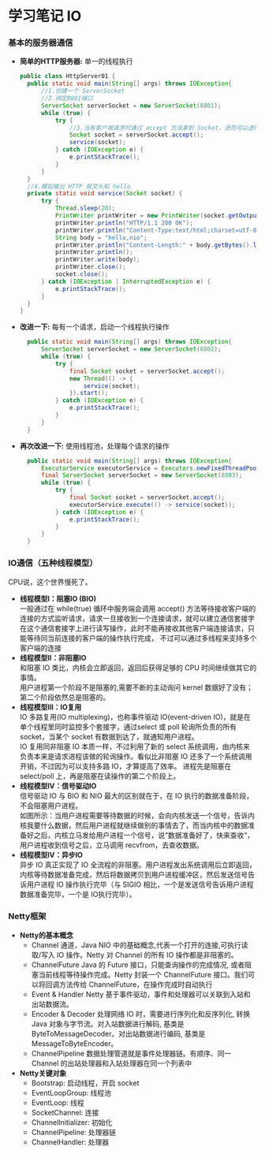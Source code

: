 # 学习笔记 IO
### 基本的服务器通信
- **简单的HTTP服务器:** 单一的线程执行
  ```java
  public class HttpServer01 {
    public static void main(String[] args) throws IOException{
		//1.创建一个 ServerSocket
		//2.绑定8801端口
        ServerSocket serverSocket = new ServerSocket(8801);
        while (true) {
            try {
				//3.当有客户端请求时通过 accept 方法拿到 Socket，进而可以进行处理
                Socket socket = serverSocket.accept();
                service(socket);
            } catch (IOException e) {
                e.printStackTrace();
            }
        }
    }
    //4.模拟输出 HTTP 报文头和 hello
    private static void service(Socket socket) {
        try {
            Thread.sleep(20);
            PrintWriter printWriter = new PrintWriter(socket.getOutputStream(), true);
            printWriter.println("HTTP/1.1 200 OK");
            printWriter.println("Content-Type:text/html;charset=utf-8");
            String body = "hello,nio";
            printWriter.println("Content-Length:" + body.getBytes().length);
            printWriter.println();
            printWriter.write(body);
            printWriter.close();
            socket.close();
        } catch (IOException | InterruptedException e) {
            e.printStackTrace();
        }
    }
  }
  ```
- **改进一下:** 每有一个请求，启动一个线程执行操作
  ```java
    public static void main(String[] args) throws IOException{
        ServerSocket serverSocket = new ServerSocket(8802);
        while (true) {
            try {
                final Socket socket = serverSocket.accept();
                new Thread(() -> {
                    service(socket);
                }).start();
            } catch (IOException e) {
                e.printStackTrace();
            }
        }
    }
  ```
- **再次改进一下:** 使用线程池，处理每个请求的操作
  ```java
	public static void main(String[] args) throws IOException{
        ExecutorService executorService = Executors.newFixedThreadPool(40);
        final ServerSocket serverSocket = new ServerSocket(8803);
        while (true) {
            try {
                final Socket socket = serverSocket.accept();
                executorService.execute(() -> service(socket));
            } catch (IOException e) {
                e.printStackTrace();
            }
        }
    }
  ```
### IO通信（五种线程模型）
CPU说，这个世界慢死了。
- **线程模型Ⅰ：阻塞IO (BIO)**  
  一般通过在 while(true) 循环中服务端会调用 accept() 方法等待接收客户端的连接的方式监听请求，请求一旦接收到一个连接请求，就可以建立通信套接字在这个通信套接字上进行读写操作，此时不能再接收其他客户端连接请求，只能等待同当前连接的客户端的操作执行完成， 不过可以通过多线程来支持多个客户端的连接
- **线程模型Ⅱ：非阻塞IO**  
  和阻塞 IO 类比，内核会立即返回，返回后获得足够的 CPU 时间继续做其它的事情。  
  用户进程第一个阶段不是阻塞的,需要不断的主动询问 kernel 数据好了没有；第二个阶段依然总是阻塞的。
- **线程模型Ⅲ：IO复用**   
  IO 多路复用(IO multiplexing)，也称事件驱动 IO(event-driven IO)，就是在单个线程里同时监控多个套接字，通过select 或 poll 轮询所负责的所有socket，当某个 socket 有数据到达了，就通知用户进程。  
  IO 复用同非阻塞 IO 本质一样，不过利用了新的 select 系统调用，由内核来负责本来是请求进程该做的轮询操作。看似比非阻塞 IO 还多了一个系统调用开销，不过因为可以支持多路 IO，才算提高了效率。
  进程先是阻塞在 select/poll 上，再是阻塞在读操作的第二个阶段上。  
- **线程模型Ⅳ：信号驱动IO**  
  信号驱动 IO 与 BIO 和 NIO 最大的区别就在于，在 IO 执行的数据准备阶段，不会阻塞用户进程。  
  如图所示：当用户进程需要等待数据的时候，会向内核发送一个信号，告诉内核我要什么数据，然后用户进程就继续做别的事情去了，而当内核中的数据准备好之后，内核立马发给用户进程一个信号，说”数据准备好了，快来查收“，用户进程收到信号之后，立马调用 recvfrom，去查收数据。  
- **线程模型Ⅳ：异步IO**   
  异步 IO 真正实现了 IO 全流程的非阻塞。用户进程发出系统调用后立即返回，内核等待数据准备完成，然后将数据拷贝到用户进程缓冲区，然后发送信号告诉用户进程 IO 操作执行完毕（与 SIGIO 相比，一个是发送信号告诉用户进程数据准备完毕，一个是 IO执行完毕）。  
### Netty框架
- **Netty的基本概念**
  - Channel 通道，Java NIO 中的基础概念,代表一个打开的连接,可执行读取/写入 IO 操作。Netty 对 Channel 的所有 IO 操作都是非阻塞的。  
  - ChannelFuture Java 的 Future 接口，只能查询操作的完成情况, 或者阻塞当前线程等待操作完成。Netty 封装一个 ChannelFuture 接口。我们可以将回调方法传给 ChannelFuture，在操作完成时自动执行  
  - Event & Handler Netty 基于事件驱动，事件和处理器可以关联到入站和出站数据流。  
  - Encoder & Decoder 处理网络 IO 时，需要进行序列化和反序列化, 转换 Java 对象与字节流。对入站数据进行解码, 基类是 ByteToMessageDecoder。对出站数据进行编码, 基类是 MessageToByteEncoder。  
  - ChannelPipeline 数据处理管道就是事件处理器链。有顺序、同一 Channel 的出站处理器和入站处理器在同一个列表中  
- **Netty关键对象**  
  - Bootstrap: 启动线程，开启 socket  
  - EventLoopGroup: 线程池  
  - EventLoop: 线程  
  - SocketChannel: 连接  
  - ChannelInitializer: 初始化  
  - ChannelPipeline: 处理器链  
  - ChannelHandler: 处理器